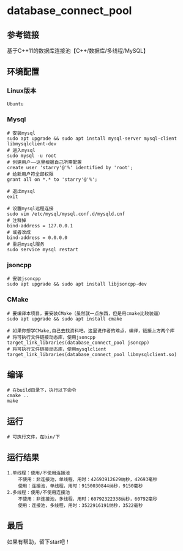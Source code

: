 # database_connect_pool
## 参考链接

<a herf="https://www.bilibili.com/video/BV1Fr4y1s7w4?p=16&vd_source=9d3fcd844b0ad55a330b3afec653d682" title="基于C++11的数据库连接池【C++/数据库/多线程/MySQL】">基于C++11的数据库连接池【C++/数据库/多线程/MySQL】</a>

## 环境配置

### Linux版本
    Ubuntu

### Mysql

    # 安装mysql
    sudo apt upgrade && sudo apt install mysql-server mysql-client libmysqlclient-dev
    # 进入mysql
    sudo mysql -u root
    # 创建用户——这里根据自己所需配置
    create user 'starry'@'%' identified by 'root';
    # 给新用户符全部权限
    grant all on *.* to 'starry'@'%';
    
    # 退出mysql
    exit

    # 设置mysql远程连接
    sudo vim /etc/mysql/mysql.conf.d/mysqld.cnf
    # 注释掉
    bind-address = 127.0.0.1
    # 或者改成
    bind-address = 0.0.0.0
    # 重启mysql服务
    sudo service mysql restart

### jsoncpp

    # 安装jsoncpp
    sudo apt upgrade && sudo apt install libjsoncpp-dev
    
### CMake 
    # 要编译本项目，要安装CMake（虽然就一点东西，但是用cmake比较装逼）
    sudo apt upgrade && sudo apt install cmake    

    # 如果你想学CMake,自己去找资料吧。这里说作者的难点，编译，链接上方两个库
    # 将可执行文件链接动态库，使用jsoncpp
    target_link_libraries(database_connect_pool jsoncpp)
    # 将可执行文件链接动态库，使用mysqlclient
    target_link_libraries(database_connect_pool libmysqlclient.so)

## 编译

    # 在build目录下，执行以下命令
    cmake ..
    make

## 运行
    
    # 可执行文件，在bin/下

## 运行结果
    1.单线程：使用/不使用连接池
        不使用：非连接池，单线程，用时：42693912629纳秒，42693毫秒
        使用：连接池，单线程，用时：9150030844纳秒，9150毫秒
    2.多线程：使用/不使用连接池
        不使用：非连接池，多线程，用时：60792322338纳秒，60792毫秒
        使用：连接池，多线程，用时：3522916191纳秒，3522毫秒

## 最后

如果有帮助，留下star吧！
